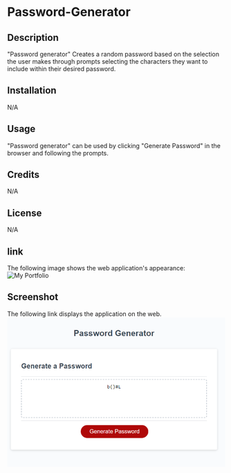 # Password-Generator

## Description

"Password generator" Creates a random password based on the selection the user makes through prompts selecting the characters they want to include within their desired password.

## Installation

N/A

## Usage

"Password generator" can be used by clicking "Generate Password" in the browser and following the prompts.

## Credits

N/A

## License

N/A

## link

The following image shows the web application's appearance:
![My Portfolio](https://ll8719.github.io/Password-Generator/)

## Screenshot

The following link displays the application on the web.
![screenshot](./images/Screenshot%202023-01-12%20214659.png)
